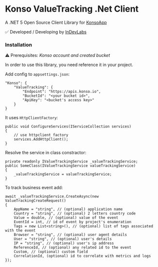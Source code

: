 

# Konso ValueTracking .Net Client

A .NET 5 Open Source Client Library for [KonsoApp](https://app.konso.io)

✅ Developed / Developing by [InDevLabs](https://indevlabs.de)


### Installation

⚠️ Prerequisites: *Konso account and created bucket* 

In order to use this library, you need reference it in your project.

Add config to `appsettings.json`:
```
"Konso": {
    "ValueTracking": {
        "Endpoint": "https://apis.konso.io",
        "BucketId": "<your bucket id>",
        "ApiKey": "<bucket's access key>"
    }
}
```


It uses `HttpClientFactory`:

```
public void ConfigureServices(IServiceCollection services)
{
    // use httpclient factory
    services.AddHttpClient();
}
```

Resolve the service in class constractor:
```
private readonly IValueTrackingService _valueTrackingService;
public SomeClass(IValueTrackingService valueTrackingService)
{
    _valueTrackingService = valueTrackingService;
}
```

To track business event add:
```
await _valueTrackingService.CreateAsync(new ValueTrackingCreateRequest() 
{ 
    AppName = "string", // (optional) application name  
    Country = "string", // (optional) 2 letters country code
    Value = double, // (optional) value of the event  
    EventId = int, // id of event by project's enumeration 
    Tags = new List<string>(), // (optional) list of tags associated with the event 
    Browser = "string", // (optional) user agent details
    User = "string", // (optional) user's details
    IP = "string", // (optional) user's ip address
    ReferenceId, // (optional) any related id to the event
    Custom, // (optional) custom field 
    CorrelationId, (optional) id to correlate with metrics and logs
});
```
